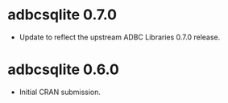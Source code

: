# adbcsqlite 0.7.0

- Update to reflect the upstream ADBC Libraries 0.7.0 release.

# adbcsqlite 0.6.0

- Initial CRAN submission.
